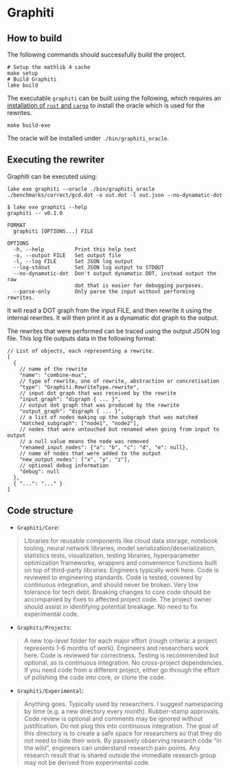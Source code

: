 # Graphiti

## How to build

The following commands should successfully build the project.

```shell
# Setup the mathlib 4 cache
make setup
# Build Graphiti
lake build
```

The executable `graphiti` can be built using the following, which requires an [installation of `rust` and
`cargo`](https://www.rust-lang.org/tools/install) to install the oracle which is used for the rewrites.

```shell
make build-exe
```

The oracle will be installed under `./bin/graphiti_oracle`.

## Executing the rewriter

Graphiti can be executed using:

```shell
lake exe graphiti --oracle ./bin/graphiti_oracle ./benchmarks/correct/gcd.dot -o out.dot -l out.json --no-dynamatic-dot
```

```text
$ lake exe graphiti --help
graphiti -- v0.1.0

FORMAT
  graphiti [OPTIONS...] FILE

OPTIONS
  -h, --help          Print this help text
  -o, --output FILE   Set output file
  -l, --log FILE      Set JSON log output
  --log-stdout        Set JSON log output to STDOUT
  --no-dynamatic-dot  Don't output dynamatic DOT, instead output the raw
                      dot that is easier for debugging purposes.
  --parse-only        Only parse the input without performing rewrites.
```

It will read a DOT graph from the input FILE, and then rewrite it using the internal rewrites.  It will then print it as
a dynamatic dot graph to the output.

The rewrites that were performed can be traced using the output JSON log file.  This log file outputs data in the
following format:

```json5
// List of objects, each representing a rewrite.
[
  {
    // name of the rewrite
    "name": "combine-mux",
    // type of rewrite, one of rewrite, abstraction or concretisation
    "type": "Graphiti.RewriteType.rewrite",
    // input dot graph that was received by the rewrite
    "input_graph": "digraph { ... }",
    // output dot graph that was produced by the rewrite
    "output_graph": "digraph { ... }",
    // a list of nodes making up the subgraph that was matched
    "matched_subgraph": ["node1", "node2"],
    // nodes that were untouched but renamed when going from input to output
    // a null value means the node was removed
    "renamed_input_nodes": {"a": "b", "c": "d", "e": null},
    // name of nodes that were added to the output
    "new_output_nodes": ["x", "y", "z"],
    // optional debug information
    "debug": null
  },
  { "...": "..." }
]
```

## Code structure

- `Graphiti/Core`:
> Libraries for reusable components like cloud data storage, notebook tooling, neural network libraries, model serialization/deserialization, statistics tests, visualization, testing libraries, hyperparameter optimization frameworks, wrappers and convenience functions built on top of third-party libraries. Engineers typically work here.  Code is reviewed to engineering standards. Code is tested, covered by continuous integration, and should never be broken. Very low tolerance for tech debt.  Breaking changes to core code should be accompanied by fixes to affected project code. The project owner should assist in identifying potential breakage. No need to fix experimental code.

- `Graphiti/Projects`:
> A new top-level folder for each major effort (rough criteria: a project represents 1-6 months of work). Engineers and researchers work here.  Code is reviewed for correctness. Testing is recommended but optional, as is continuous integration.  No cross-project dependencies. If you need code from a different project, either go through the effort of polishing the code into core, or clone the code.
- `Graphiti/Experimental`:
> Anything goes. Typically used by researchers. I suggest namespacing by time (e.g. a new directory every month).  Rubber-stamp approvals. Code review is optional and comments may be ignored without justification. Do not plug this into continuous integration.  The goal of this directory is to create a safe space for researchers so that they do not need to hide their work. By passively observing research code “in the wild”, engineers can understand research pain points.  Any research result that is shared outside the immediate research group may not be derived from experimental code.

